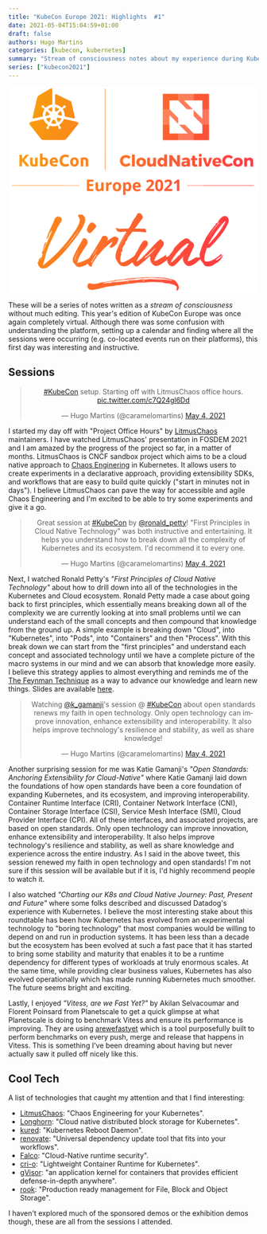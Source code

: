 ```yaml
---
title: "KubeCon Europe 2021: Highlights  #1"
date: 2021-05-04T15:04:59+01:00
draft: false
authors: Hugo Martins
categories: [kubecon, kubernetes]
summary: "Stream of consciousness notes about my experience during KubeCon Europe 2021 and cool things I've learned or enjoyed."
series: ["kubecon2021"]
---
```


![kubecon-logo](https://raw.githubusercontent.com/cncf/artwork/master/other/kubecon-cloudnativecon/2021-eu-virtual/color/kubecon-eu-2021-color.png)

These will be a series of notes written as a _stream of consciousness_ without much editing. This year's edition of KubeCon Europe was once again completely virtual. Although there was some confusion with understanding the platform, setting up a calendar and finding where all the sessions were occurring (e.g. co-located events run on their platforms), this first day was interesting and instructive.

## Sessions

<blockquote align="center" class="twitter-tweet"><p lang="en" dir="ltr"><a href="https://twitter.com/hashtag/KubeCon?src=hash&amp;ref_src=twsrc%5Etfw">#KubeCon</a> setup. Starting off with LitmusChaos office hours. <a href="https://t.co/c7Q24gl6Dd">pic.twitter.com/c7Q24gl6Dd</a></p>&mdash; Hugo Martins (@caramelomartins) <a href="https://twitter.com/caramelomartins/status/1389510179021017089?ref_src=twsrc%5Etfw">May 4, 2021</a></blockquote> <script async src="https://platform.twitter.com/widgets.js" charset="utf-8"></script> 

I started my day off with "Project Office Hours" by [LitmusChaos](https://litmuschaos.io/) maintainers. I have watched LitmusChaos' presentation in FOSDEM 2021 and I am amazed by the progress of the project so far, in a matter of months. LitmusChaos is CNCF sandbox project which aims to be a cloud native approach to [Chaos Enginering](https://en.wikipedia.org/wiki/Chaos_engineering) in Kubernetes. It allows users to create experiments in a declarative approach, providing extensibility SDKs, and workflows that are easy to build quite quickly ("start in minutes not in days"). I believe LitmusChaos can pave the way for accessible and agile Chaos Engineering and I'm excited to be able to try some experiments and give it a go.

<blockquote align="center" class="twitter-tweet"><p lang="en" dir="ltr">Great session at <a href="https://twitter.com/hashtag/KubeCon?src=hash&amp;ref_src=twsrc%5Etfw">#KubeCon</a> by <a href="https://twitter.com/ronald_petty?ref_src=twsrc%5Etfw">@ronald_petty</a>! &quot;First Principles in Cloud Native Technology&quot; was both instructive and entertaining. It helps you understand how to break down all the complexity of Kubernetes and its ecosystem. I&#39;d recommend it to every one.</p>&mdash; Hugo Martins (@caramelomartins) <a href="https://twitter.com/caramelomartins/status/1389551903743352836?ref_src=twsrc%5Etfw">May 4, 2021</a></blockquote> <script async src="https://platform.twitter.com/widgets.js" charset="utf-8"></script>

Next, I watched Ronald Petty's _"First Principles of Cloud Native Technology"_ about how to drill down into all of the technologies in the Kubernetes and Cloud ecosystem. Ronald Petty made a case about going back to first principles, which essentially means breaking down all of the complexity we are currently looking at into small problems until we can understand each of the small concepts and then compound that knowledge from the ground up. A simple example is breaking down "Cloud", into "Kubernetes", into "Pods", into "Containers" and then "Process". With this break down we can start from the "first principles" and understand each concept and associated technology until we have a complete picture of the macro systems in our mind and we can absorb that knowledge more easily. I believe this strategy applies to almost everything and reminds me of the [The Feynman Technique](https://fs.blog/2021/02/feynman-learning-technique/) as a way to advance our knowledge and learn new things. Slides are available [here](https://static.sched.com/hosted_files/kccnceu2021/58/FirstPrinciplesOfCloudNativeTechnologyKubeCon_EU_2021.pdf).

<blockquote align="center" class="twitter-tweet"><p lang="en" dir="ltr">Watching <a href="https://twitter.com/k_gamanji?ref_src=twsrc%5Etfw">@k_gamanji</a>&#39;s session @ <a href="https://twitter.com/hashtag/KubeCon?src=hash&amp;ref_src=twsrc%5Etfw">#KubeCon</a> about open standards renews my faith in open technology. Only open technology can improve innovation, enhance extensibility and interoperability. It also helps improve technology&#39;s resilience and stability, as well as share knowledge!</p>&mdash; Hugo Martins (@caramelomartins) <a href="https://twitter.com/caramelomartins/status/1389554038849556480?ref_src=twsrc%5Etfw">May 4, 2021</a></blockquote> <script async src="https://platform.twitter.com/widgets.js" charset="utf-8"></script> 

Another surprising session for me was Katie Gamanji's _"Open Standards: Anchoring Extensibility for Cloud-Native"_ where Katie Gamanji laid down the foundations of how open standards have been a core foundation of expanding Kubernetes, and its ecosystem, and improving interoperability. Container Runtime Interface (CRI), Container Network Interface (CNI), Container Storage Interface (CSI), Service Mesh Interface (SMI), Cloud Provider Interface (CPI). All of these interfaces, and associated projects, are based on open standards. Only open technology can improve innovation, enhance extensibility and interoperability. It also helps improve technology's resilience and stability, as well as share knowledge and experience across the entire industry. As I said in the above tweet, this session renewed my faith in open technology and open standards! I'm not sure if this session will be available but if it is, I'd highly recommend people to watch it.

I also watched _"Charting our K8s and Cloud Native Journey: Past, Present and Future"_ where some folks described and discussed Datadog's experience with Kubernetes. I believe the most interesting stake about this roundtable has been how Kubernetes has evolved from an experimental technology to "boring technology" that most companies would be willing to depend on and run in production systems. It has been less than a decade but the ecosystem has been evolved at such a fast pace that it has started to bring some stability and maturity that enables it to be a runtime dependency for different types of workloads at truly enormous scales. At the same time, while providing clear business values, Kubernetes has also evolved operationally which has made running Kubernetes much smoother. The future seems bright and exciting.

Lastly, I enjoyed _"Vitess, are we Fast Yet?"_ by Akilan Selvacoumar and Florent Poinsard from Planetscale to get a quick glimpse at what Planetscale is doing to benchmark Vitess and ensure its performance is improving. They are using [arewefastyet](https://github.com/vitessio/arewefastyet/) which is a tool purposefully built to perform benchmarks on every push, merge and release that happens in Vitess. This is something I've been dreaming about having but never actually saw it pulled off nicely like this.

## Cool Tech

A list of technologies that caught my attention and that I find interesting:

- [LitmusChaos](https://litmuschaos.io/): "Chaos Engineering for your Kubernetes".
- [Longhorn](https://longhorn.io/): "Cloud native distributed block storage for Kubernetes".
- [kured](https://github.com/weaveworks/kured): "Kubernetes Reboot Daemon".
- [renovate](https://github.com/renovatebot/renovate): "Universal dependency update tool that fits into your workflows".
- [Falco](https://falco.org/): "Cloud-Native runtime security".
- [cri-o](https://cri-o.io/): "Lightweight Container Runtime for Kubernetes".
- [gVisor](https://gvisor.dev/): "an application kernel for containers that provides efficient defense-in-depth anywhere".
- [rook](https://rook.io/): "Production ready management for File, Block and Object Storage".

I haven't explored much of the sponsored demos or the exhibition demos though, these are all from the sessions I attended.